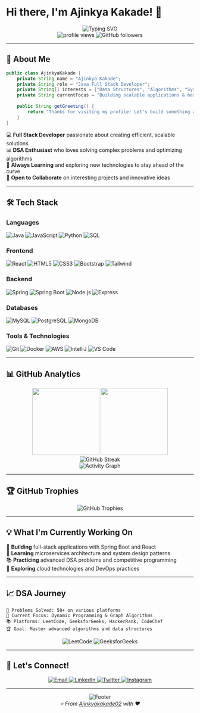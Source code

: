 # Hi there, I'm Ajinkya Kakade! 👋

<div align="center">
  <img src="https://readme-typing-svg.herokuapp.com?font=Fira+Code&size=30&pause=1000&color=36BCF7FF&center=true&vCenter=true&width=600&lines=Java+Full+Stack+Developer;DSA+Enthusiast;Problem+Solver;Code+Craftsman" alt="Typing SVG" />
</div>

<div align="center">
  <img src="https://komarev.com/ghpvc/?username=Ajinkyakakade02&label=Profile%20views&color=0e75b6&style=flat" alt="profile views" />
  <img src="https://img.shields.io/github/followers/Ajinkyakakade02?label=Followers&style=social" alt="GitHub followers" />
</div>

---

## 🚀 About Me

```java
public class AjinkyaKakade {
    private String name = "Ajinkya Kakade";
    private String role = "Java Full Stack Developer";
    private String[] interests = {"Data Structures", "Algorithms", "System Design", "Web Development"};
    private String currentFocus = "Building scalable applications & mastering DSA";
    
    public String getGreeting() {
        return "Thanks for visiting my profile! Let's build something amazing together 🚀";
    }
}
```

💻 **Full Stack Developer** passionate about creating efficient, scalable solutions  
📊 **DSA Enthusiast** who loves solving complex problems and optimizing algorithms  
🎯 **Always Learning** and exploring new technologies to stay ahead of the curve  
🤝 **Open to Collaborate** on interesting projects and innovative ideas  

---

## 🛠️ Tech Stack

### **Languages**
<p>
  <img src="https://img.shields.io/badge/Java-ED8B00?style=for-the-badge&logo=openjdk&logoColor=white" alt="Java"/>
  <img src="https://img.shields.io/badge/JavaScript-F7DF1E?style=for-the-badge&logo=javascript&logoColor=black" alt="JavaScript"/>
  <img src="https://img.shields.io/badge/Python-3776AB?style=for-the-badge&logo=python&logoColor=white" alt="Python"/>
  <img src="https://img.shields.io/badge/SQL-336791?style=for-the-badge&logo=postgresql&logoColor=white" alt="SQL"/>
</p>

### **Frontend**
<p>
  <img src="https://img.shields.io/badge/React-20232A?style=for-the-badge&logo=react&logoColor=61DAFB" alt="React"/>
  <img src="https://img.shields.io/badge/HTML5-E34F26?style=for-the-badge&logo=html5&logoColor=white" alt="HTML5"/>
  <img src="https://img.shields.io/badge/CSS3-1572B6?style=for-the-badge&logo=css3&logoColor=white" alt="CSS3"/>
  <img src="https://img.shields.io/badge/Bootstrap-563D7C?style=for-the-badge&logo=bootstrap&logoColor=white" alt="Bootstrap"/>
  <img src="https://img.shields.io/badge/Tailwind_CSS-38B2AC?style=for-the-badge&logo=tailwind-css&logoColor=white" alt="Tailwind"/>
</p>

### **Backend**
<p>
  <img src="https://img.shields.io/badge/Spring-6DB33F?style=for-the-badge&logo=spring&logoColor=white" alt="Spring"/>
  <img src="https://img.shields.io/badge/Spring_Boot-6DB33F?style=for-the-badge&logo=spring-boot&logoColor=white" alt="Spring Boot"/>
  <img src="https://img.shields.io/badge/Node.js-43853D?style=for-the-badge&logo=node.js&logoColor=white" alt="Node.js"/>
  <img src="https://img.shields.io/badge/Express.js-404D59?style=for-the-badge&logo=express&logoColor=white" alt="Express"/>
</p>

### **Databases**
<p>
  <img src="https://img.shields.io/badge/MySQL-005C84?style=for-the-badge&logo=mysql&logoColor=white" alt="MySQL"/>
  <img src="https://img.shields.io/badge/PostgreSQL-316192?style=for-the-badge&logo=postgresql&logoColor=white" alt="PostgreSQL"/>
  <img src="https://img.shields.io/badge/MongoDB-4EA94B?style=for-the-badge&logo=mongodb&logoColor=white" alt="MongoDB"/>
</p>

### **Tools & Technologies**
<p>
  <img src="https://img.shields.io/badge/Git-F05032?style=for-the-badge&logo=git&logoColor=white" alt="Git"/>
  <img src="https://img.shields.io/badge/Docker-2496ED?style=for-the-badge&logo=docker&logoColor=white" alt="Docker"/>
  <img src="https://img.shields.io/badge/AWS-232F3E?style=for-the-badge&logo=amazon-aws&logoColor=white" alt="AWS"/>
  <img src="https://img.shields.io/badge/IntelliJ_IDEA-000000.svg?style=for-the-badge&logo=intellij-idea&logoColor=white" alt="IntelliJ"/>
  <img src="https://img.shields.io/badge/VS_Code-007ACC?style=for-the-badge&logo=visual-studio-code&logoColor=white" alt="VS Code"/>
</p>

---

## 📊 GitHub Analytics

<div align="center">
  <img height="180em" src="https://github-readme-stats.vercel.app/api?username=Ajinkyakakade02&show_icons=true&theme=tokyonight&include_all_commits=true&count_private=true"/>
  <img height="180em" src="https://github-readme-stats.vercel.app/api/top-langs/?username=Ajinkyakakade02&layout=compact&langs_count=8&theme=tokyonight"/>
</div>

<div align="center">
  <img src="https://github-readme-streak-stats.herokuapp.com/?user=Ajinkyakakade02&theme=tokyonight" alt="GitHub Streak"/>
</div>

<div align="center">
  <img src="https://github-readme-activity-graph.vercel.app/graph?username=Ajinkyakakade02&theme=tokyo-night&hide_border=true" alt="Activity Graph"/>
</div>

---

## 🏆 GitHub Trophies
<div align="center">
  <img src="https://github-profile-trophy.vercel.app/?username=Ajinkyakakade02&theme=tokyonight&no-frame=true&row=1&column=6" alt="GitHub Trophies"/>
</div>

---

## 💡 What I'm Currently Working On

🔭 **Building** full-stack applications with Spring Boot and React  
🌱 **Learning** microservices architecture and system design patterns  
📚 **Practicing** advanced DSA problems and competitive programming  
🎯 **Exploring** cloud technologies and DevOps practices  

---

## 📈 DSA Journey

```
🏅 Problems Solved: 50+ on various platforms
🎯 Current Focus: Dynamic Programming & Graph Algorithms  
📚 Platforms: LeetCode, GeeksforGeeks, HackerRank, CodeChef
🏆 Goal: Master advanced algorithms and data structures
```

<div align="center">
  <img src="https://img.shields.io/badge/LeetCode-FFA116?style=for-the-badge&logo=leetcode&logoColor=white" alt="LeetCode"/>
  <img src="https://img.shields.io/badge/GeeksforGeeks-298D46?style=for-the-badge&logo=geeksforgeeks&logoColor=white" alt="GeeksforGeeks"/>
</div>

---

## 🤝 Let's Connect!

<div align="center">
  <a href="mailto:your.email@gmail.com">
    <img src="https://img.shields.io/badge/Email-D14836?style=for-the-badge&logo=gmail&logoColor=white" alt="Email"/>
  </a>
  <a href="https://linkedin.com/in/your-linkedin">
    <img src="https://img.shields.io/badge/LinkedIn-0077B5?style=for-the-badge&logo=linkedin&logoColor=white" alt="LinkedIn"/>
  </a>
  <a href="https://twitter.com/your-twitter">
    <img src="https://img.shields.io/badge/Twitter-1DA1F2?style=for-the-badge&logo=twitter&logoColor=white" alt="Twitter"/>
  </a>
  <a href="https://instagram.com/your-instagram">
    <img src="https://img.shields.io/badge/Instagram-E4405F?style=for-the-badge&logo=instagram&logoColor=white" alt="Instagram"/>
  </a>
</div>

---

<div align="center">
  <img src="https://capsule-render.vercel.app/api?type=waving&color=gradient&height=100&section=footer" alt="Footer"/>
</div>

<div align="center">
  <i>⭐️ From <a href="https://github.com/Ajinkyakakade02">Ajinkyakakade02</a> with ❤️</i>
</div>
